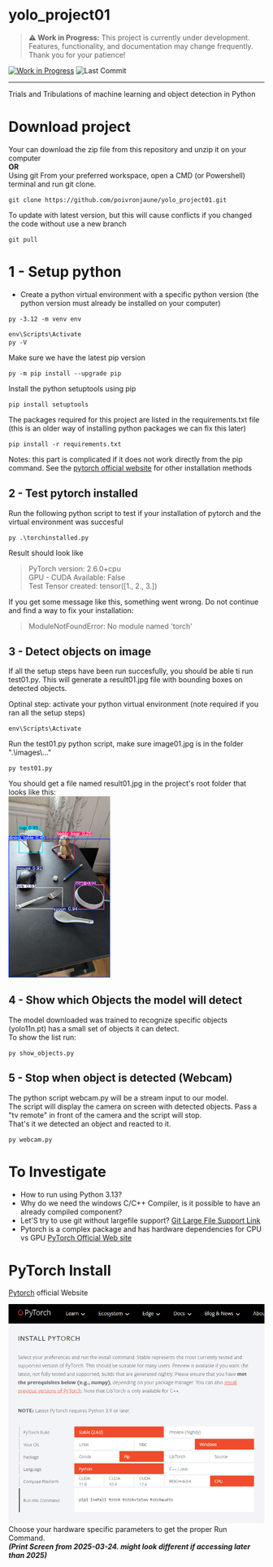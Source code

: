 # yolo_project01  


> **⚠️ Work in Progress:** This project is currently under development. Features, functionality, and documentation may change frequently. Thank you for your patience!

[![Work in Progress](https://img.shields.io/badge/status-in_progress-yellow)](https://github.com/poivronjaune/BHTP-Tools)
![Last Commit](https://img.shields.io/github/last-commit/poivronjaune/BHTP-Tools)

---
Trials and Tribulations of machine learning and object detection in Python  

# Download project  
Your can download the zip file from this repository and unzip it on your computer  
**OR**  
Using git From your preferred workspace, open a CMD (or Powershell) terminal and run git clone.
```
git clone https://github.com/poivronjaune/yolo_project01.git
```
To update with latest version, but this will cause conflicts if you changed the code without use a new branch
```
git pull
```


# 1 - Setup python
- Create a python virtual environment with a specific python version (the python version must already be installed on your computer)    
```
py -3.12 -m venv env
```
```
env\Scripts\Activate
py -V
```
Make sure we have the latest pip version  
```
py -m pip install --upgrade pip
```
Install the python setuptools using pip  
```
pip install setuptools
```
The packages required for this project are listed in the requirements.txt file  (this is an older way of installing python packages we can fix this later)  
```
pip install -r requirements.txt
```
Notes: this part is complicated if it does not work directly from the pip command. See the [pytorch official website](https://pytorch.org/) for other installation methods

## 2 - Test pytorch installed  
Run the following python script to test if your installation of pytorch and the virtual environment was succesful  
```
py .\torchinstalled.py
```
Result should look like
>PyTorch version: 2.6.0+cpu  
GPU - CUDA Available: False  
Test Tensor created: tensor([1., 2., 3.])  

If you get some message like this, something went wrong. Do not continue and find a way to fix your installation:  
>ModuleNotFoundError: No module named 'torch'

## 3 - Detect objects on image    
If all the setup steps have been run succesfully, you should be able ti run test01.py. This will generate a result01.jpg file with bounding boxes on detected objects.  
  
Optinal step: activate your python virtual environment (note required if you ran all the setup steps)  
```
env\Scripts\Activate
```
Run the test01.py python script, make sure image01.jpg is in the folder ".\\images\\..."  
```
py test01.py
```  
You should get a file named result01.jpg in the project's root folder that looks like this:  
<img src="images/result01.jpg" alt="result01.jpg" width="200"/>

## 4 - Show which Objects the model will detect  
The model downloaded was trained to recognize specific objects (yolo11n.pt) has a small set of objects it can detect.  
To show the list run:
```
py show_objects.py
```

## 5 - Stop when object is detected (Webcam)
The python script webcam.py will be a stream input to our model.  
The script will display the camera on screen with detected objects.
Pass a "tv remote" in front of the camera and the script will stop.  
That's it we detected an object and reacted to it.
```
py webcam.py
```


#
# To Investigate
- How to run using Python 3.13?
- Why do we need the windows C/C++ Compiler, is it possible to have an already compiled component?
- Let'S try to use git without largefile support? [Git Large File Support Link](https://git-lfs.com)
- Pytorch is a complex package and has hardware dependencies for CPU vs GPU [PyTorch Official Web site](https://pytorch.org/)  


# PyTorch Install  
[Pytorch](https://pytorch.org/) official Website  
  
![alt text](./images/image.png)  
Choose your hardware specific parameters to get the proper Run Command.  
***(Print Screen from 2025-03-24. might look different if accessing later than 2025)***